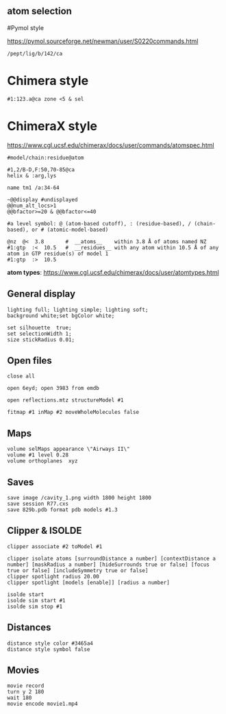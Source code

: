 ## atom selection

#Pymol style

https://pymol.sourceforge.net/newman/user/S0220commands.html
```
/pept/lig/b/142/ca
```

# Chimera style
```
#1:123.a@ca zone <5 & sel
```

# ChimeraX style
https://www.cgl.ucsf.edu/chimerax/docs/user/commands/atomspec.html

```
#model/chain:residue@atom

#1,2/B-D,F:50,70-85@ca
helix & :arg,lys

name tm1 /a:34-64

~@@display #undisplayed
@@num_alt_locs>1 
@@bfactor>=20 & @@bfactor<=40

#a level symbol: @ (atom-based cutoff), : (residue-based), / (chain-based), or # (atomic-model-based)

@nz  @<  3.8       #  __atoms__    within 3.8 Å of atoms named NZ
#1:gtp  :<  10.5   #  __residues__ with any atom within 10.5 Å of any atom in GTP residue(s) of model 1
#1:gtp  :>  10.5     
```
__atom types__:
https://www.cgl.ucsf.edu/chimerax/docs/user/atomtypes.html




## General display
```
lighting full; lighting simple; lighting soft;
background white;set bgColor white;

set silhouette  true;
set selectionWidth 1;
size stickRadius 0.01;
```

## Open files
```
close all

open 6eyd; open 3983 from emdb

open reflections.mtz structureModel #1

fitmap #1 inMap #2 moveWholeMolecules false
```

## Maps
```
volume selMaps appearance \"Airways II\"
volume #1 level 0.28
volume orthoplanes  xyz
```

## Saves
```
save image /cavity_1.png width 1800 height 1800
save session R77.cxs
save 829b.pdb format pdb models #1.3
```

## Clipper & ISOLDE
```
clipper associate #2 toModel #1

clipper isolate atoms [surroundDistance a number] [contextDistance a number] [maskRadius a number] [hideSurrounds true or false] [focus true or false] [includeSymmetry true or false]
clipper spotlight radius 20.00
clipper spotlight [models [enable]] [radius a number]

isolde start
isolde sim start #1
isolde sim stop #1
```

## Distances
```
distance style color #3465a4
distance style symbol false
```

## Movies
```
movie record
turn y 2 180
wait 180
movie encode movie1.mp4
```
